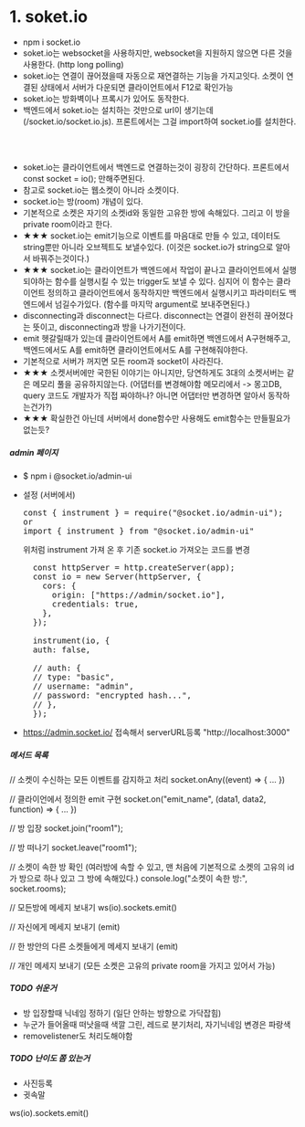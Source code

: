 # 1. soket.io

- npm i socket.io
- soket.io는 websocket을 사용하지만, websocket을 지원하지 않으면 다른 것을 사용한다. (http long polling)
- soket.io는 연결이 끊어졌을때 자동으로 재연결하는 기능을 가지고잇다. 소켓이 연결된 상태에서 서버가 다운되면 클라이언트에서 F12로 확인가능
- soket.io는 방화벽이나 프록시가 있어도 동작한다.
- 백엔드에서 soket.io는 설치하는 것만으로 url이 생기는데(/socket.io/socket.io.js). 프론트에서는 그걸 import하여 socket.io를 설치한다.
  <pre>
  <script src="/socket.io/socket.io.js"></script>
  </pre>
- soket.io는 클라이언트에서 백엔드로 연결하는것이 굉장히 간단하다. 프론트에서 const socket = io(); 만해주면된다.
- 참고로 socket.io는 웹소켓이 아니라 소켓이다.
- socket.io는 방(room) 개념이 있다.
- 기본적으로 소켓은 자기의 소켓id와 동일한 고유한 방에 속해있다. 그리고 이 방을 private room이라고 한다.
- ★★★ socket.io는 emit기능으로 이벤트를 마음대로 만들 수 있고, 데이터도 string뿐만 아니라 오브젝트도 보낼수있다.
  (이것은 socket.io가 string으로 알아서 바꿔주는것이다.)
- ★★★ socket.io는 클라이언트가 백엔드에서 작업이 끝나고 클라이언트에서 실행되야하는 함수를 실행시킬 수 있는 trigger도 보낼 수 있다.
  심지어 이 함수는 클라이언트 정의하고 클라이언트에서 동작하지만 백엔드에서 실행시키고 파라미터도 백엔드에서 넘길수가있다.
  (함수를 마지막 argument로 보내주면된다.)
- disconnecting과 disconnect는 다르다. disconnect는 연결이 완전히 끊어졌다는 뜻이고, disconnecting과 방을 나가기전이다.
- emit 헷갈릴때가 있는데 클라이언트에서 A를 emit하면 백엔드에서 A구현해주고, 백엔드에서도 A를 emit하면 클라이언트에서도 A를 구현해줘야한다.
- 기본적으로 서버가 꺼지면 모든 room과 socket이 사라진다.
- ★★★ 소켓서버에만 국한된 이야기는 아니지만, 당연하게도 3대의 소켓서버는 같은 메모리 풀을 공유하지않는다.
  (어댑터를 변경해야함 메모리에서 -> 몽고DB, query 코드도 개발자가 직접 짜야하나? 아니면 어댑터만 변경하면 알아서 동작하는건가?)
- ★★★ 확실한건 아닌데 서버에서 done함수만 사용해도 emit함수는 만들필요가 없는듯?

##### admin 페이지

- $ npm i @socket.io/admin-ui
- 설정 (서버에서)
  <pre>
  const { instrument } = require("@socket.io/admin-ui"); 
  or 
  import { instrument } from "@socket.io/admin-ui"
  </pre>

  위처럼 instrument 가져 온 후 기존 socket.io 가져오는 코드를 변경
  <pre>
    const httpServer = http.createServer(app);
    const io = new Server(httpServer, {
      cors: {
        origin: ["https://admin/socket.io"],
        credentials: true,
      },
    });
  
    instrument(io, {
    auth: false,
  
    // auth: {
    // type: "basic",
    // username: "admin",
    // password: "encrypted hash...",
    // },
    });
  </pre>

- https://admin.socket.io/ 접속해서 serverURL등록 "http://localhost:3000"

##### 메서드 목록

// 소켓이 수신하는 모든 이벤트를 감지하고 처리
socket.onAny((event) => { ... })

// 클라이언에서 정의한 emit 구현
socket.on("emit_name", (data1, data2, function) => { ... })

// 방 입장
socket.join("room1");

// 방 떠나기
socket.leave("room1");

// 소켓이 속한 방 확인 (여러방에 속할 수 있고, 맨 처음에 기본적으로 소켓의 고유의 id가 방으로 하나 있고 그 방에 속해있다.)
console.log("소켓이 속한 방:", socket.rooms);

// 모든방에 메세지 보내기
ws(io).sockets.emit()

// 자신에게 메세지 보내기 (emit)

// 한 방안의 다른 소켓들에게 메세지 보내기 (emit)

// 개인 메세지 보내기 (모든 소켓은 고유의 private room을 가지고 있어서 가능)

</pre>

##### TODO 쉬운거

- 방 입장할때 닉네임 정하기 (일단 안하는 방향으로 가닥잡힘)
- 누군가 들어올때 떠낫을때 색깔 그린, 레드로 분기처리, 자기닉네임 변경은 파랑색
- removelistener도 처리도해야함

##### TODO 난이도 쫌 있는거

- 사진등록
- 귓속말

ws(io).sockets.emit()
